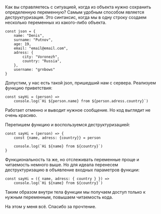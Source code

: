 Как вы справляетесь с ситуацией, когда из объекта нужно сохранить определенную переменную? 
Самым удобным способом является деструктуризация. Это синтаксис, когда мы в одну строку создаем несколько переменных из какого-либо объекта. 

```
const json = {
    name: "Denis",
    surname: "Putnov",
    age: 19,
    email: "email@email.com",
    adress: {
        city: "Voronezh",
        country: "Russia",
    }, 
    username: "grnbows"
}
```

Допустим, у нас есть такой json, пришедший нам с сервера. Реализуем функцию приветствия: 

```
const sayHi = (person) => 
    console.log(`Hi ${person.name} from ${person.adress.country}`)  
```

Работает отменно и выводит нужное сообщение. Но код выглядит не очень красиво.

Перепишем функцию и воспользуемся деструктуризацией: 

```
const sayHi = (person) => {
    const {name, adress: {country}} = person

    console.log(`Hi ${name} from ${country}`)
}    
```

Функциональность та же, но отслеживать переменные проще и читаемость немного выше.
Но для идеала перенесем деструктуризацию в объявление входных параметров функции: 

```
const sayHi = ({ name, adress: { country } }) => 
    console.log(`Hi ${name} from ${country}`)
```

Таким образом внутри тела функции мы получаем доступ только к нужным переменным, повышаем читаемость кода.

На этом у меня всё. Спасибо за прочтение.
